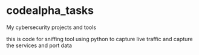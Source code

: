 # codealpha_tasks
My cybersecurity projects and tools

this is code for sniffing tool using python to capture live traffic and capture the services and port data

